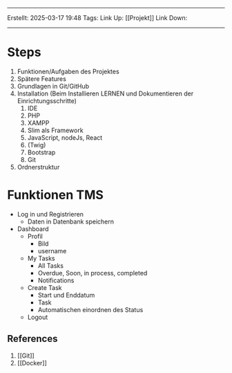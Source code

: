 
--- 
Erstellt: 2025-03-17    19:48 
Tags: 
Link Up: [[Projekt]]
Link Down:

--- 
# Steps
1. Funktionen/Aufgaben des Projektes
2. Spätere Features
3. Grundlagen in Git/GitHub
4. Installation (Beim Installieren LERNEN und Dokumentieren der Einrichtungsschritte)
	1. IDE
	2. PHP
	3. XAMPP
	4. Slim als Framework
	5. JavaScript, nodeJs, React
	6. (Twig)
	7. Bootstrap
	8. Git
5. Ordnerstruktur


# Funktionen TMS
- Log in und Registrieren
	- Daten in Datenbank speichern
- Dashboard
	- Profil
		- Bild
		- username
	- My Tasks
		- All Tasks
		- Overdue, Soon, in process, completed
		- Notifications
	- Create Task
		- Start und Enddatum
		- Task
		- Automatischen einordnen des Status
	- Logout

## References
1. [[Git]]
2. [[Docker]]
